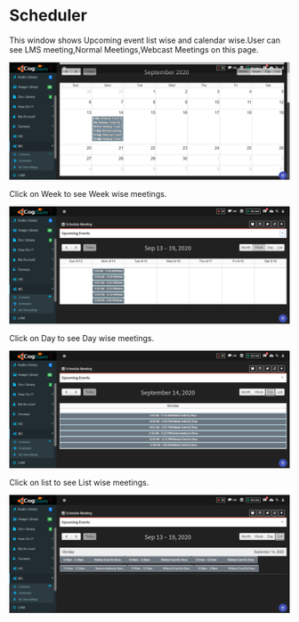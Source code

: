 # Scheduler

This window shows Upcoming event list wise and calendar wise.User can see LMS meeting,Normal Meetings,Webcast Meetings on this page.

![](../../.gitbook/assets/image%20%28525%29.png)

Click on Week to see Week wise meetings.

![](../../.gitbook/assets/image%20%28532%29.png)

Click on Day to see Day wise meetings.

![](../../.gitbook/assets/image%20%28516%29.png)

Click on list to see List wise meetings.

![](../../.gitbook/assets/image%20%28515%29.png)



